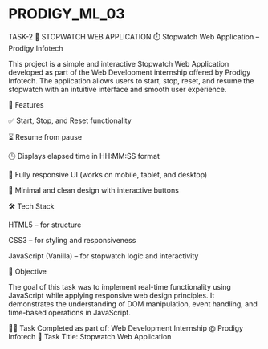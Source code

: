 # PRODIGY_ML_03
TASK-2
🚀 STOPWATCH WEB APPLICATION 
⏱️ Stopwatch Web Application – Prodigy Infotech

This project is a simple and interactive Stopwatch Web Application developed as part of the Web Development internship offered by Prodigy Infotech. The application allows users to start, stop, reset, and resume the stopwatch with an intuitive interface and smooth user experience.

🔧 Features

✅ Start, Stop, and Reset functionality

⏳ Resume from pause

🕒 Displays elapsed time in HH:MM:SS format

📱 Fully responsive UI (works on mobile, tablet, and desktop)

🎨 Minimal and clean design with interactive buttons

🛠️ Tech Stack

HTML5 – for structure

CSS3 – for styling and responsiveness

JavaScript (Vanilla) – for stopwatch logic and interactivity

🎯 Objective

The goal of this task was to implement real-time functionality using JavaScript while applying responsive web design principles. It demonstrates the understanding of DOM manipulation, event handling, and time-based operations in JavaScript.

🧑‍💻 Task Completed as part of: Web Development Internship @ Prodigy Infotech
📁 Task Title: Stopwatch Web Application

